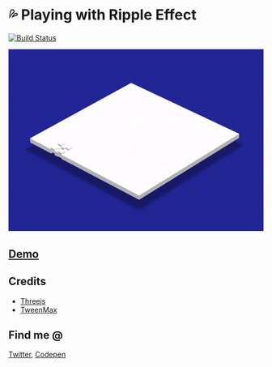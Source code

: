 # 💦 Playing with Ripple Effect

[![Build Status](https://travis-ci.org/iondrimba/rain-drops.svg?branch=master)](https://travis-ci.org/iondrimba/rain-drops)

![Image Title](https://raw.githubusercontent.com/iondrimba/images/master/raindrops.gif)

## [Demo](https://codepen.io/iondf_/full/MxbmGr)

## Credits

* [Threejs](https://threejs.org/)
* [TweenMax](https://greensock.com/tweenmax)

## Find me @

[Twitter](https://twitter.com/code__music), [Codepen](https://codepen.io/iondf_/)
